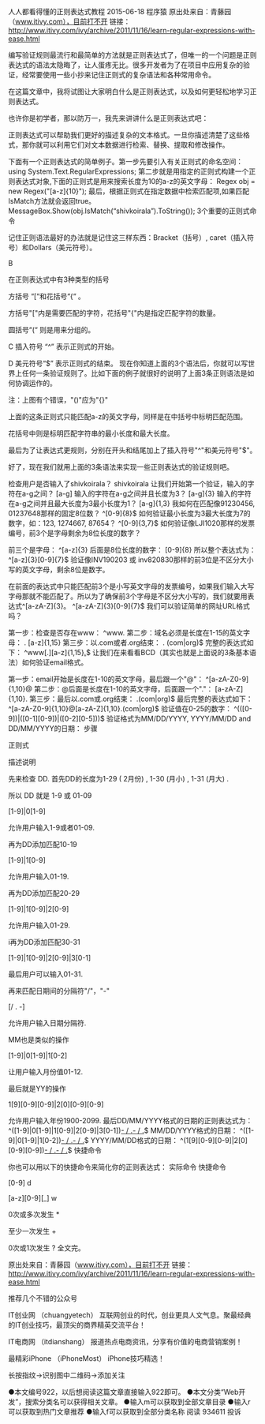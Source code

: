 人人都看得懂的正则表达式教程
2015-06-18 程序猿
原出处来自：青藤园（www.itivy.com），目前打不开
链接：http://www.itivy.com/ivy/archive/2011/11/16/learn-regular-expressions-with-ease.html

编写验证规则最流行和最简单的方法就是正则表达式了，但唯一的一个问题是正则表达式的语法太隐晦了，让人蛋疼无比。很多开发者为了在项目中应用复杂的验证，经常要使用一些小抄来记住正则式的复杂语法和各种常用命令。

在这篇文章中，我将试图让大家明白什么是正则表达式，以及如何更轻松地学习正则表达式。



也许你是初学者，那以防万一，我先来讲讲什么是正则表达式吧：

正则表达式可以帮助我们更好的描述复杂的文本格式。一旦你描述清楚了这些格式，那你就可以利用它们对文本数据进行检索、替换、提取和修改操作。

下面有一个正则表达式的简单例子。第一步先要引入有关正则式的命名空间：
using System.Text.RegularExpressions;
第二步就是用指定的正则式构建一个正则表达式对象,下面的正则式是用来搜索长度为10的a-z的英文字母：
Regex obj = new Regex("[a-z]{10}");
最后，根据正则式在指定数据中检索匹配项,如果匹配IsMatch方法就会返回true。
MessageBox.Show(obj.IsMatch(“shivkoirala”).ToString());
3个重要的正则式命令

记住正则语法最好的办法就是记住这三样东西：Bracket（括号）, caret（插入符号）和Dollars（美元符号）。


B

在正则表达式中有3种类型的括号

方括号 “[“和花括号“{“ 。

方括号"["内是需要匹配的字符，花括号"{"内是指定匹配字符的数量。

圆括号“(“ 则是用来分组的。

C
插入符号 “^” 表示正则式的开始。

D
美元符号“$” 表示正则式的结束。
现在你知道上面的3个语法后，你就可以写世界上任何一条验证规则了。比如下面的例子就很好的说明了上面3条正则语法是如何协调运作的。



注：上图有个错误，"()"应为"{}"

上面的这条正则式只能匹配a-z的英文字母，同样是在中括号中标明匹配范围。

花括号中则是标明匹配字符串的最小长度和最大长度。

最后为了让表达式更规则，分别在开头和结尾加上了插入符号"^"和美元符号"$"。

好了，现在我们就用上面的3条语法来实现一些正则表达式的验证规则吧。

检查用户是否输入了shivkoirala？
shivkoirala
让我们开始第一个验证，输入的字符在a-g之间？
[a-g]
输入的字符在a-g之间并且长度为3？
[a-g]{3}
输入的字符在a-g之间并且最大长度为3最小长度为1？
[a-g]{1,3}
我如何在匹配像91230456, 01237648那样的固定8位数？
^[0-9]{8}$
如何验证最小长度为3最大长度为7的数字，如：123, 1274667, 87654？
^[0-9]{3,7}$
如何验证像LJI1020那样的发票编号，前3个是字母剩余为8位长度的数字？

前三个是字母：
^[a-z]{3}
后面是8位长度的数字：
[0-9]{8}
所以整个表达式为：
^[a-z]{3}[0-9]{7}$
验证像INV190203 或 inv820830那样的前3位是不区分大小写的英文字母，剩余8位是数字。

在前面的表达式中只能匹配前3个是小写英文字母的发票编号，如果我们输入大写字母那就不能匹配了。所以为了确保前3个字母是不区分大小写的，我们就要用表达式^[a-zA-Z]{3}。
^[a-zA-Z]{3}[0-9]{7}$
我们可以验证简单的网址URL格式吗？

第一步：检查是否存在www：
^www.
第二步：域名必须是长度在1-15的英文字母：
. [a-z]{1,15}
第三步：以.com或者.org结束：
. (com|org)$
完整的表达式如下：
^www[.][a-z]{1,15}[.](com|org)$
让我们在来看看BCD（其实也就是上面说的3条基本语法）如何验证email格式。

第一步：email开始是长度在1-10的英文字母，最后跟一个"@"：
^[a-zA-Z0-9]{1,10}@
第二步：@后面是长度在1-10的英文字母，后面跟一个"."：
[a-zA-Z]{1,10}.
第三步：最后以.com或.org结束：
.(com|org)$
最后完整的表达式如下：
^[a-zA-Z0-9]{1,10}@[a-zA-Z]{1,10}.(com|org)$
验证值在0-25的数字：
^(([0-9])|([0-1][0-9])|([0-2][0-5]))$
验证格式为MM/DD/YYYY, YYYY/MM/DD and DD/MM/YYYY的日期：
步骤

正则式

描述说明

先来检查 DD. 首先DD的长度为1-29 ( 2月份) , 1-30 (月小) , 1-31 (月大) .

所以 DD 就是 1-9 或 01-09

[1-9]|0[1-9]

允许用户输入1-9或者01-09.

再为DD添加匹配10-19

[1-9]|1[0-9]

允许用户输入01-19.

再为DD添加匹配20-29

[1-9]|1[0-9]|2[0-9]

允许用户输入01-29.

i再为DD添加匹配30-31

[1-9]|1[0-9]|2[0-9]|3[0-1]

最后用户可以输入01-31.

再来匹配日期间的分隔符"/"，"-"

[/ . -]

允许用户输入日期分隔符.

MM也是类似的操作

[1-9]|0[1-9]|1[0-2]

让用户输入月份值01-12.

最后就是YY的操作

1[9][0-9][0-9]|2[0][0-9][0-9]

允许用户输入年份1900-2099.
最后DD/MM/YYYY格式的日期的正则表达式为：
^([1-9]|0[1-9]|1[0-9]|2[0-9]|3[0-1])[- / .]([1-9]|0[1-9]|1[0-2])[- / .](1[9][0-9][0-9]|2[0][0-9][0-9])$
MM/DD/YYYY格式的日期：
^([1-9]|0[1-9]|1[0-2])[- / .]([1-9]|0[1-9]|1[0-9]|2[0-9]|3[0-1])[- / .](1[9][0-9][0-9]|2[0][0-9][0-9])$
YYYY/MM/DD格式的日期：
^(1[9][0-9][0-9]|2[0][0-9][0-9])[- / .]([1-9]|0[1-9]|1[0-2])[- / .]([1-9]|0[1-9]|1[0-9]|2[0-9]|3[0-1])$
快捷命令

你也可以用以下的快捷命令来简化你的正则表达式：
实际命令
快捷命令

[0-9]
d

[a-z][0-9][_]
w

0次或多次发生
*

至少一次发生
+

0次或1次发生
?
全文完。


原出处来自：青藤园（www.itivy.com），目前打不开
链接：http://www.itivy.com/ivy/archive/2011/11/16/learn-regular-expressions-with-ease.html



推荐几个不错的公众号

IT创业网 （chuangyetech）
互联网创业的时代，创业更具人文气息。聚最经典的IT创业技巧，最顶尖的商界精英交流平台！

IT电商网 （itdianshang）
报道热点电商资讯，分享有价值的电商营销案例！

最精彩iPhone （iPhoneMost）
iPhone技巧精选！

长按指纹→识别图中二维码→添加关注

●本文编号922，以后想阅读这篇文章直接输入922即可。
●本文分类“Web开发”，搜索分类名可以获得相关文章。
●输入m可以获取到全部文章目录
●输入r可以获取到热门文章推荐
●输入f可以获取到全部分类名称
阅读 934611 投诉